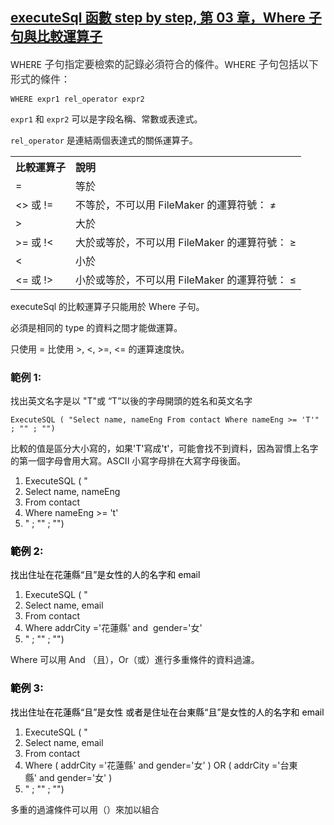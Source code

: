 <h2><a href="https://github.com/jsl-liao/fm3275.github.io/blob/main/filemaker%20executeSql%20function/executeSql%20%E5%87%BD%E6%95%B8%20step%20by%20step%2C%20%E7%AC%AC%2003%20%E7%AB%A0%EF%BC%8CWhere%20%E5%AD%90%E5%8F%A5%E8%88%87%E6%AF%94%E8%BC%83%E9%81%8B%E7%AE%97%E5%AD%90.md" target="_blank">executeSql 函數 step by step, 第 03 章，Where 子句與比較運算子</a></h2>
<p>WHERE<span style="color: rgb(51, 51, 51); background-color: rgb(250, 250, 250); font-size: 16px;"> 子句指定要檢索的記錄必須符合的條件。</span>WHERE<span style="color: rgb(51, 51, 51); background-color: rgb(250, 250, 250); font-size: 16px;"> 子句包括以下形式的條件：</span></p>
<pre><code>WHERE expr1 rel_operator expr2</code></pre>
<p style="text-align: start;"><code>expr1</code> 和 <code>expr2</code> 可以是字段名稱、常數或表達式。</p>
<p style="text-align: start;"><code>rel_operator</code> 是連結兩個表達式的關係運算子。</p>
<table style="width: 100%; text-align: start;"><tbody><tr><th colspan="1" rowspan="1" width="auto" style="text-align: left;">比較運算子</th><th colspan="1" rowspan="1" width="auto" style="text-align: left;">說明</th></tr><tr><td colspan="1" rowspan="1" width="auto">=</td><td colspan="1" rowspan="1" width="auto">等於</td></tr><tr><td colspan="1" rowspan="1" width="auto">&lt;&gt; 或 !=</td><td colspan="1" rowspan="1" width="auto">不等於，不可以用 FileMaker 的運算符號： ≠</td></tr><tr><td colspan="1" rowspan="1" width="auto">&gt; </td><td colspan="1" rowspan="1" width="auto">大於</td></tr><tr><td colspan="1" rowspan="1" width="auto">&gt;= 或 !&lt;</td><td colspan="1" rowspan="1" width="auto">大於或等於，不可以用 FileMaker 的運算符號： ≥</td></tr><tr><td colspan="1" rowspan="1" width="auto">&lt;</td><td colspan="1" rowspan="1" width="auto">小於</td></tr><tr><td colspan="1" rowspan="1" width="auto">&lt;= 或 !&gt;</td><td colspan="1" rowspan="1" width="auto">小於或等於，不可以用 FileMaker 的運算符號： ≤</td></tr></tbody></table>
<p style="text-align: start;">executeSql 的比較運算子只能用於 Where 子句。</p>
<p style="text-align: start;">必須是相同的 type 的資料之間才能做運算。</p>
<p style="text-align: start;">只使用 = 比使用 &gt;, &lt;, &gt;=, &lt;= 的運算速度快。</p>
<h3>範例 1: </h3>
<p>找出英文名字是以 "T"或 “T”以後的字母開頭的姓名和英文名字</p>
<pre><code>ExecuteSQL ( "Select name, nameEng From contact Where nameEng &gt;= 'T'" ; "" ; "")</code></pre>
<p>比較的值是區分大小寫的，如果<span style="color: rgb(0, 0, 0);">'T'</span>寫成<span style="color: rgb(0, 0, 0);">'t'</span>，可能會找不到資料，因為習慣上名字的第一個字母會用大寫。ASCII 小寫字母排在大寫字母後面。</p>
<p><div class="dp-highlighter"><div class="bar"></div><ol start="1" class="dp-sql"><li class="alt"><span><span>ExecuteSQL&nbsp;(&nbsp;"&nbsp;&nbsp;</span></span></li><li class=""><span><span class="keyword">Select</span><span>&nbsp;</span><span class="keyword">name</span><span>,&nbsp;nameEng&nbsp;&nbsp;&nbsp;</span></span></li><li class="alt"><span><span class="keyword">From</span><span>&nbsp;contact&nbsp;&nbsp;&nbsp;</span></span></li><li class=""><span><span class="keyword">Where</span><span>&nbsp;nameEng&nbsp;&gt;=&nbsp;</span><span class="string">'t'</span><span>&nbsp;&nbsp;</span></span></li><li class="alt"><span><span class="string">"&nbsp;;&nbsp;"</span><span class="string">"&nbsp;;&nbsp;"</span><span>")&nbsp;&nbsp;</span></span></li></ol></div></p>
<h3><span style="color: rgb(0, 0, 0);">範例 2: </span></h3>
<p><span style="color: rgb(0, 0, 0);">找出住址在花蓮縣“且”是女性的人的名字和 email</span></p>
<p><div class="dp-highlighter"><div class="bar"></div><ol start="1" class="dp-sql"><li class="alt"><span><span>ExecuteSQL&nbsp;(&nbsp;"&nbsp;&nbsp;</span></span></li><li class=""><span><span class="keyword">Select</span><span>&nbsp;</span><span class="keyword">name</span><span>,&nbsp;email&nbsp;&nbsp;&nbsp;</span></span></li><li class="alt"><span><span class="keyword">From</span><span>&nbsp;contact&nbsp;&nbsp;&nbsp;</span></span></li><li class=""><span><span class="keyword">Where</span><span>&nbsp;addrCity&nbsp;=</span><span class="string">'花蓮縣'</span><span>&nbsp;</span><span class="op">and</span><span>&nbsp;&nbsp;gender=</span><span class="string">'女'</span><span>&nbsp;&nbsp;</span></span></li><li class="alt"><span><span class="string">"&nbsp;;&nbsp;"</span><span class="string">"&nbsp;;&nbsp;"</span><span>")&nbsp;&nbsp;</span></span></li></ol></div></p>
<p>Where 可以用 And （且），Or（或）進行多重條件的資料過濾。</p>
<h3><span style="color: rgb(0, 0, 0);">範例 3: </span></h3>
<p><span style="color: rgb(0, 0, 0);">找出住址在花蓮縣“且”是女性 或者是住址在台東縣“且”是女性的人的名字和 email</span></p>
<p><div class="dp-highlighter"><div class="bar"></div><ol start="1" class="dp-sql"><li class="alt"><span><span>ExecuteSQL&nbsp;(&nbsp;"&nbsp;&nbsp;</span></span></li><li class=""><span><span class="keyword">Select</span><span>&nbsp;</span><span class="keyword">name</span><span>,&nbsp;email&nbsp;&nbsp;&nbsp;</span></span></li><li class="alt"><span><span class="keyword">From</span><span>&nbsp;contact&nbsp;&nbsp;&nbsp;</span></span></li><li class=""><span><span class="keyword">Where</span><span>&nbsp;(&nbsp;addrCity&nbsp;=</span><span class="string">'花蓮縣'</span><span>&nbsp;</span><span class="op">and</span><span>&nbsp;gender=</span><span class="string">'女'</span><span>&nbsp;)&nbsp;</span><span class="op">OR</span><span>&nbsp;(&nbsp;addrCity&nbsp;=</span><span class="string">'台東縣'</span><span>&nbsp;</span><span class="op">and</span><span>&nbsp;gender=</span><span class="string">'女'</span><span>&nbsp;)&nbsp;&nbsp;</span></span></li><li class="alt"><span><span class="string">"&nbsp;;&nbsp;"</span><span class="string">"&nbsp;;&nbsp;"</span><span>")&nbsp;&nbsp;</span></span></li></ol></div></p>
<p>多重的過濾條件可以用（）來加以組合</p>